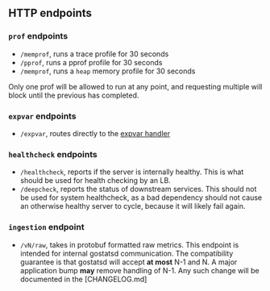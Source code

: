 ## HTTP endpoints

### `prof` endpoints
- `/memprof`, runs a trace profile for 30 seconds
- `/pprof`, runs a pprof profile for 30 seconds
- `/memprof`, runs a `heap` memory profile for 30 seconds

Only one prof will be allowed to run at any point, and requesting multiple will block until the previous has completed. 

### `expvar` endpoints
- `/expvar`, routes directly to the [expvar handler](https://golang.org/pkg/expvar/#Handler)

### `healthcheck` endpoints
- `/healthcheck`, reports if the server is internally healthy.  This is what should be used for health checking by an LB.
- `/deepcheck`, reports the status of downstream services.  This should not be used for system healthcheck, as a bad
  dependency should not cause an otherwise healthy server to cycle, because it will likely fail again. 

### `ingestion` endpoint
- `/vN/raw`, takes in protobuf formatted raw metrics.  This endpoint is intended for internal gostatsd communication.
  The compatibility guarantee is that gostatsd will accept **at most** N-1 and N.  A major application bump **may**
  remove handling of N-1.  Any such change will be documented in the [CHANGELOG.md]
